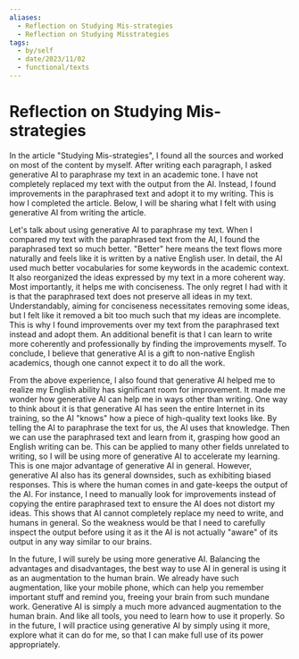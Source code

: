 ```yaml
---
aliases:
  - Reflection on Studying Mis-strategies
  - Reflection on Studying Misstrategies
tags:
  - by/self
  - date/2023/11/02
  - functional/texts
---
```


# Reflection on Studying Mis-strategies

In the article "Studying Mis-strategies", I found all the sources and worked on most of the content by myself. After writing each paragraph, I asked generative AI to paraphrase my text in an academic tone. I have not completely replaced my text with the output from the AI. Instead, I found improvements in the paraphrased text and adopt it to my writing. This is how I completed the article. Below, I will be sharing what I felt with using generative AI from writing the article.

Let's talk about using generative AI to paraphrase my text. When I compared my text with the paraphrased text from the AI, I found the paraphrased text so much better. "Better" here means the text flows more naturally and feels like it is written by a native English user. In detail, the AI used much better vocabularies for some keywords in the academic context. It also reorganized the ideas expressed by my text in a more coherent way. Most importantly, it helps me with conciseness. The only regret I had with it is that the paraphrased text does not preserve all ideas in my text. Understandably, aiming for conciseness necessitates removing some ideas, but I felt like it removed a bit too much such that my ideas are incomplete. This is why I found improvements over my text from the paraphrased text instead and adopt them. An additional benefit is that I can learn to write more coherently and professionally by finding the improvements myself. To conclude, I believe that generative AI is a gift to non-native English academics, though one cannot expect it to do all the work.

From the above experience, I also found that generative AI helped me to realize my English ability has significant room for improvement. It made me wonder how generative AI can help me in ways other than writing. One way to think about it is that generative AI has seen the entire Internet in its training, so the AI "knows" how a piece of high-quality text looks like. By telling the AI to paraphrase the text for us, the AI uses that knowledge. Then we can use the paraphrased text and learn from it, grasping how good an English writing can be. This can be applied to many other fields unrelated to writing, so I will be using more of generative AI to accelerate my learning. This is one major advantage of generative AI in general. However, generative AI also has its general downsides, such as exhibiting biased responses. This is where the human comes in and gate-keeps the output of the AI. For instance, I need to manually look for improvements instead of copying the entire paraphrased text to ensure the AI does not distort my ideas. This shows that AI cannot completely replace my need to write, and humans in general. So the weakness would be that I need to carefully inspect the output before using it as it the AI is not actually "aware" of its output in any way similar to our brains.

In the future, I will surely be using more generative AI. Balancing the advantages and disadvantages, the best way to use AI in general is using it as an augmentation to the human brain. We already have such augmentation, like your mobile phone, which can help you remember important stuff and remind you, freeing your brain from such mundane work. Generative AI is simply a much more advanced augmentation to the human brain. And like all tools, you need to learn how to use it properly. So in the future, I will practice using generative AI by simply using it more, explore what it can do for me, so that I can make full use of its power appropriately.

